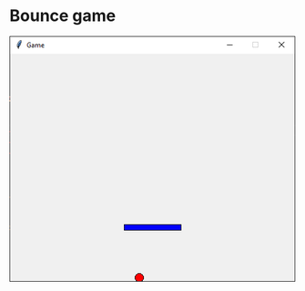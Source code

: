 # Bounce game
![alt text](https://github.com/ishanvenkat/portfolio/blob/main/media/bounce.PNG?raw=true)

